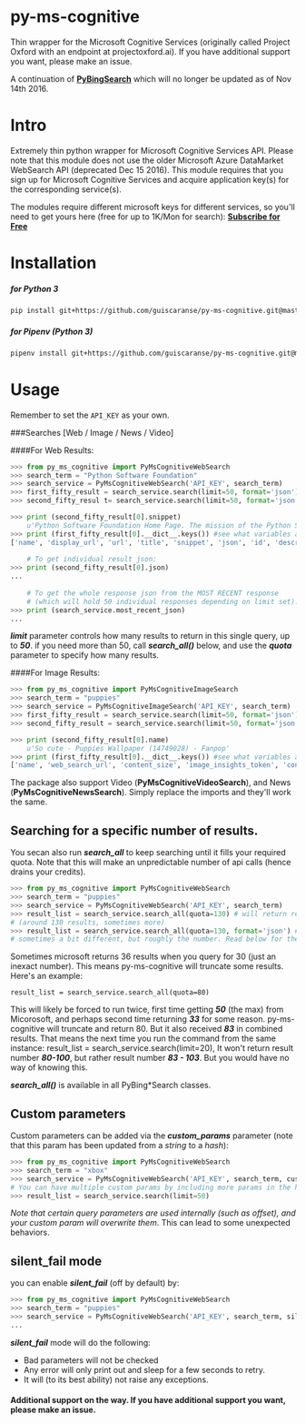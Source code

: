 # py-ms-cognitive
Thin wrapper for the Microsoft Cognitive Services (originally called Project Oxford with an endpoint at projectoxford.ai). If you have additional support you want, please make an issue.

A continuation of __[PyBingSearch](https://github.com/tristantao/py-bing-search)__ which will no longer be updated as of Nov 14th 2016.

Intro
=====
Extremely thin python wrapper for Microsoft Cognitive Services API. Please note that this module does not use the older Microsoft Azure DataMarket WebSearch API (deprecated Dec 15 2016). This module requires that you sign up for Microsoft Cognitive Services and acquire application key(s) for the corresponding service(s).

The modules require different microsoft keys for different services, so you'll need to get yours here (free for up to 1K/Mon for search): __[Subscribe for Free](https://www.microsoft.com/cognitive-services/en-us/sign-up)__

Installation
=====
##### for Python 3

```sh
pip install git+https://github.com/guiscaranse/py-ms-cognitive.git@master
```
##### for Pipenv (Python 3)

```sh
pipenv install git+https://github.com/guiscaranse/py-ms-cognitive.git@master#egg=<py-ms-cognitive>
```

Usage
=====

Remember to set the `API_KEY` as your own.

###Searches [Web / Image / News / Video]

####For Web Results:

```py
>>> from py_ms_cognitive import PyMsCognitiveWebSearch
>>> search_term = "Python Software Foundation"
>>> search_service = PyMsCognitiveWebSearch('API_KEY', search_term)
>>> first_fifty_result = search_service.search(limit=50, format='json') #1-50
>>> second_fifty_resul t= search_service.search(limit=50, format='json') #51-100

>>> print (second_fifty_result[0].snippet)
    u'Python Software Foundation Home Page. The mission of the Python Software Foundation is to promote, protect, and advance the Python programming language, and to ...'
>>> print (first_fifty_result[0].__dict__.keys()) #see what variables are available.
['name', 'display_url', 'url', 'title', 'snippet', 'json', 'id', 'description']
    
    # To get individual result json:
>>> print (second_fifty_result[0].json)
...
   
    # To get the whole response json from the MOST RECENT response
    # (which will hold 50 individual responses depending on limit set):
>>> print (search_service.most_recent_json)
...
```
__*limit*__ parameter controls how many results to return in this single query, up to __*50*__. if you need more than 50, call __*search_all()*__ below, and use the __*quota*__ parameter to specify how many results.

####For Image Results:

```py
>>> from py_ms_cognitive import PyMsCognitiveImageSearch
>>> search_term = "puppies"
>>> search_service = PyMsCognitiveImageSearch('API_KEY', search_term)
>>> first_fifty_result = search_service.search(limit=50, format='json') #1-50
>>> second_fifty_result = search_service.search(limit=50, format='json') #51-100

>>> print (second_fifty_result[0].name)
    u'So cute - Puppies Wallpaper (14749028) - Fanpop'
>>> print (first_fifty_result[0].__dict__.keys()) #see what variables are available.
['name', 'web_search_url', 'content_size', 'image_insights_token', 'content_url', 'image_id', 'json', 'host_page_url', 'thumbnail_url']
```

The package also support Video (__PyMsCognitiveVideoSearch__), and News (__PyMsCognitiveNewsSearch__). Simply replace the imports and they'll work the same.

## Searching for a specific number of results.

You secan also run __*search_all*__ to keep searching until it fills your required quota. Note that this will make an unpredictable number of api calls (hence drains your credits).

```py
>>> from py_ms_cognitive import PyMsCognitiveWebSearch
>>> search_term = "puppies"
>>> search_service = PyMsCognitiveWebSearch('API_KEY', search_term)
>>> result_list = search_service.search_all(quota=130) # will return result 1 - 130 
# (around 130 results, sometimes more)
>>> result_list = search_service.search_all(quota=130, format='json') #will return result 131 to 260 
# sometimes a bit different, but roughly the number. Read below for the details.
```
Sometimes microsoft returns 36 results when you query for 30 (just an inexact number). This means py-ms-cognitive will truncate some results. Here's an example:

```
result_list = search_service.search_all(quota=80) 
```

This will likely be forced to run twice, first time getting __*50*__ (the max) from Micorosoft, and perhaps second time returning __*33*__ for some reason. py-ms-cognitive will truncate and return 80. But it also received __*83*__ in combined results. That means the next time you run the command from the same instance:
result_list = search_service.search(limit=20),
It won't return result number __*80-100*__, but rather result number __*83 - 103*__. But you would have no way of knowing this.


__*search_all()*__ is available in all PyBing*Search classes.

## Custom parameters
Custom parameters can be added via the __*custom_params*__ parameter (note that this param has been updated from a *string* to a *hash*): 
```py
>>> from py_ms_cognitive import PyMsCognitiveWebSearch
>>> search_term = "xbox"
>>> search_service = PyMsCognitiveWebSearch('API_KEY', search_term, custom_params={"mkt": "en-GB"})
# You can have multiple custom params by including more params in the hash.
>>> result_list = search_service.search(limit=50)
```
*Note that certain query parameters are used internally (such as offset), and your custom param will overwrite them*. This can lead to some unexpected behaviors. 

## silent_fail mode
you can enable *__silent_fail__* (off by default) by:

```py
>>> from py_ms_cognitive import PyMsCognitiveWebSearch
>>> search_term = "puppies"
>>> search_service = PyMsCognitiveWebSearch('API_KEY', search_term, silent_fail=True)
...
```

*__silent_fail__* mode will do the following:
 * Bad parameters will not be checked
 * Any error will only print out and sleep for a few seconds to retry.
 * It will (to its best ability) not raise any exceptions.

#### Additional support on the way. If you have additional support you want, please make an issue.
